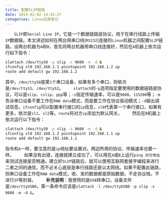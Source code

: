 ```yaml
---
title: 配置SLIP链路
date: 2019-02-02 14:43:27
categories: Linux应用笔记
---
```

&emsp;&emsp;`SLIP`即`Serial Line IP`，它是一个数据链路层协议，用于在串行线路上传输`IP`数据报。本文讲述如何在两台用串口线(`RS232`)连接的`Linux`机器之间配置`SLIP`链路。设两台机器为`A`和`B`，首先将两台机器用串口线连接好，然后在`A`机器上依次运行如下指令：

``` bash
slattach /dev/ttyS0 -p slip -s 9600 -m -d &
ifconfig sl0 192.168.1.1 pointopoint 192.168.1.2 up
route add default gw 192.168.1.2
```

其中，`/dev/ttyS0`是第`1`个串口设备，如果有多个串口，则依次是`/dev/ttyS1`、`/dev/ttyS2`。
&emsp;&emsp;`slattach`的`-p`选项指定要使用的数据链路层协议，可以是`slip`、`cslip`、`ppp`等；`-s`指定传输速率，可以是`9600`、`115200`等；`-m`告诉串口设备不要工作在`RAW data`模式，而是要工作在协议驱动模式；`-d`输出调试信息。`ifconfig`可以配置串行接口的`ip`信息，`sl0`代表第一个串行接口，如果有更多，依次是`sl1`、`sl2`等。`route`将对方`ip`添加为默认网关。
&emsp;&emsp;然后在`B`机器上依次运行以下指令：

``` bash
slattach /dev/ttyS0 -p slip -s 9600 -m -d &
ifconfig sl0 192.168.1.2 pointopoint 192.168.1.1 up
route add default gw 192.168.1.1
```

指令和`A`一样，要注意的是`ip`地址要设置对。两边所用的协议、传输速率也要一样。
&emsp;&emsp;如果没有出错，连接就建立成功了，可以用在`A`或`B`上运行`ping 对方地址`来测试连接是否畅通。建立好`SLIP`链路后，就可以使用互联网套接字编程来进行二者之间的通信，而不必关心底层是串行线路还是以太网线。如果不配置此链路，则串口设备工作在`RAW data`模式，收、发的数据都是原始数据，不走协议栈，不进行`IP`等封装。
&emsp;&emsp;**补充说明**：我使用的是`USB`转串口，设备文件是`/dev/ttyUSB0`，第一条命令应该是`slattach -l /dev/ttyUSB0 -p slip -s 9600 -m -d &`。